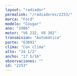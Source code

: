 ```yaml
---
layout: "radiador"
permalink: "/radiadores/2253/"
marca: "Ford"
modelo: "Cougar"
ano: "1986"
motor: "V6 232, V8 302"
transmision: "Automática"
parte: "63091"
clima: "Con clima"
alto: "24 1/2"
ancho: "17 5/16"
observaciones: ""
id: "2253"
---
```



